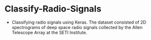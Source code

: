 # Classify-Radio-Signals

* Classifying radio signals using Keras. The dataset consisted of 2D spectrograms of deep space radio signals collected by the Allen Telescope Array at the SETI Institute.
